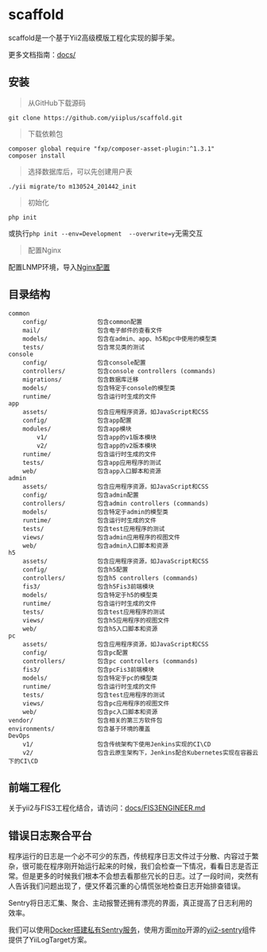 # scaffold

scaffold是一个基于Yii2高级模版工程化实现的脚手架。

更多文档指南：[docs/](https://github.com/yiiplus/scaffold/tree/master/docs)

## 安装
> 从GitHub下载源码

	git clone https://github.com/yiiplus/scaffold.git

> 下载依赖包

	composer global require "fxp/composer-asset-plugin:^1.3.1"
	composer install

> 选择数据库后，可以先创建用户表

	./yii migrate/to m130524_201442_init

> 初始化

	php init
或执行`php init --env=Development  --overwrite=y`无需交互

> 配置Nginx

配置LNMP环境，导入[Nginx配置](https://raw.githubusercontent.com/yiiplus/scaffold/master/confs/nginx_confs/scaffold.local.conf)

## 目录结构
```$xslt
common
    config/              包含common配置
    mail/                包含电子邮件的查看文件
    models/              包含在admin、app、h5和pc中使用的模型类
    tests/               包含常见类的测试   
console
    config/              包含console配置
    controllers/         包含console controllers (commands)
    migrations/          包含数据库迁移
    models/              包含特定于console的模型类
    runtime/             包含运行时生成的文件
app
    assets/              包含应用程序资源，如JavaScript和CSS
    config/              包含app配置
    modules/             包含app模块
        v1/              包含app的v1版本模块
        v2/              包含app的v2版本模块
    runtime/             包含运行时生成的文件
    tests/               包含app应用程序的测试
    web/                 包含app入口脚本和资源
admin
    assets/              包含应用程序资源，如JavaScript和CSS
    config/              包含admin配置
    controllers/         包含admin controllers (commands)
    models/              包含特定于admin的模型类
    runtime/             包含运行时生成的文件
    tests/               包含test应用程序的测试
    views/               包含admin应用程序的视图文件
    web/                 包含admin入口脚本和资源
h5
    assets/              包含应用程序资源，如JavaScript和CSS
    config/              包含h5配置
    controllers/         包含h5 controllers (commands)
    fis3/                包含h5Fis3前端模块
    models/              包含特定于h5的模型类
    runtime/             包含运行时生成的文件
    tests/               包含test应用程序的测试
    views/               包含h5应用程序的视图文件
    web/                 包含h5入口脚本和资源
pc
    assets/              包含应用程序资源，如JavaScript和CSS
    config/              包含pc配置
    controllers/         包含pc controllers (commands)
    fis3/                包含pcFis3前端模块
    models/              包含特定于pc的模型类
    runtime/             包含运行时生成的文件
    tests/               包含test应用程序的测试
    views/               包含pc应用程序的视图文件
    web/                 包含pc入口脚本和资源
vendor/                  包含相关的第三方软件包
environments/            包含基于环境的覆盖
DevOps
    v1/                  包含传统架构下使用Jenkins实现的CI\CD
    v2/                  包含云原生架构下，Jenkins配合Kubernetes实现在容器云下的CI\CD
```

## 前端工程化
关于yii2与FIS3工程化结合，请访问：[docs/FIS3ENGINEER.md](https://github.com/yiiplus/scaffold/blob/master/docs/FIS3ENGINEER.md)

## 错误日志聚合平台

程序运行的日志是一个必不可少的东西，传统程序日志文件过于分散、内容过于繁杂，很可能在程序刚开始运行起来的时候，我们会检查一下情况，看看日志是否正常。但是更多的时候我们根本不会想去看那些冗长的日志。过了一段时间，突然有人告诉我们问题出现了，便又怀着沉重的心情慌张地检查日志开始排查错误。

Sentry将日志汇集、聚合、主动报警还拥有漂亮的界面，真正提高了日志利用的效率。

我们可以使用[Docker搭建私有Sentry服务](https://juejin.im/post/5a992115f265da239f06d0d7)，使用方面[mito](mito.hu)开源的[yii2-sentry](https://github.com/hellowearemito/yii2-sentry)组件提供了YiiLogTarget方案。